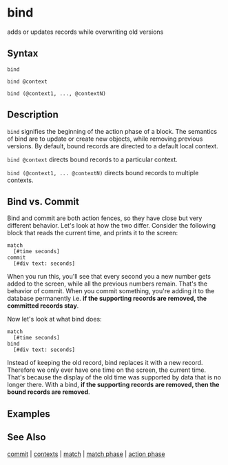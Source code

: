 # bind

adds or updates records while overwriting old versions

## Syntax

```eve
bind

bind @context

bind (@context1, ..., @contextN)
```

## Description

`bind` signifies the beginning of the action phase of a block. The semantics of bind are to update or create new objects, while removing previous versions. By default, bound records are directed to a default local context.

`bind @context` directs bound records to a particular context.

`bind (@context1, ... @contextN)` directs bound records to multiple contexts.

## Bind vs. Commit

Bind and commit are both action fences, so they have close but very different behavior. Let's look at how the two differ. Consider the following block that reads the current time, and prints it to the screen:

```eve
match
  [#time seconds]
commit
  [#div text: seconds]
```

When you run this, you'll see that every second you a new number gets added to the screen, while all the previous numbers remain. That's the behavior of commit. When you commit something, you're adding it to the database permanently i.e. **if the supporting records are removed, the committed records stay**.

Now let's look at what bind does:

```eve
match
  [#time seconds]
bind
  [#div text: seconds]
```

Instead of keeping the old record, bind replaces it with a new record. Therefore we only ever have one time on the screen, the current time. That's because the display of the old time was supported by data that is no longer there. With a bind, **if the supporting records are removed, then the bound records are removed**.

## Examples

## See Also

[commit](../commit) | [contexts](../context) | [match](../match) | [match phase](../match-phase) | [action phase](../action-phase)